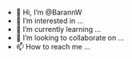 - 👋 Hi, I’m @BarannW
- 👀 I’m interested in ...
- 🌱 I’m currently learning ...
- 💞️ I’m looking to collaborate on ...
- 📫 How to reach me ...

<!---
BarannW/BarannW is a ✨ special ✨ repository because its `README.md` (this file) appears on your GitHub profile.
You can click the Preview link to take a look at your changes.
--->
